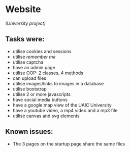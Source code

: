 # Website
*(University project)*

## Tasks were:
- utilise cookies and sessions
- utilise *remember me*
- utilise captcha
- have an admin page
- utilise OOP: 2 classes, 4 methods
- can upload files
- utilise images/links to images in a database
- utilise bootstrap
- utilise 2 or more javascripts
- have social media buttons
- have a google map view of the UAIC University
- have a youtube video, a mp4 video and a mp3 file
- utilise canvas and svg elements

## Known issues:
- The 3 pages on the startup page share the same files
